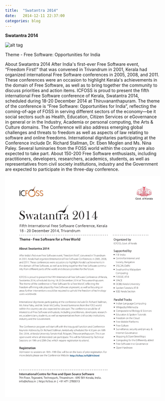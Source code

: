 ```yaml
---
title:  "Swatantra 2014"
date:   2014-12-11 22:37:00
categories: blog
---
```


**Swatantra 2014**

![alt tag](http://icfoss.in/images/swatantra.png)



Theme - Free Software: Opportunities for India

About Swatantra 2014
After India's first-ever Free Software event, “Freedom First!” that was convened in Trivandrum in 2001, Kerala had organized international Free Software conferences in 2005, 2008, and 2011. These conferences were an occasion to highlight Kerala's achievements in the domain of Free Software, as well as to bring together the community to discuss priorities and action items.
ICFOSS is proud to present the fifth international Free Software conference of Kerala, Swatantra 2014, scheduled during 18-20 December 2014 at Thiruvananthapuram.
The theme of the conference is “Free Software: Opportunities for India”, reflecting the coming-of-age of FOSS in serving different sectors of the economy—be it social sectors such as Health, Education, Citizen Services or eGovernance in general or in the Industry, Academia or personal computing, the Arts & Culture domains. The Conference will also address emerging global challenges and threats to freedom as well as aspects of law relating to software and online freedoms.
International dignitaries participating at the Conference include Dr. Richard Stallman, Dr. Eben Moglen and Ms. Nina Paley. Several luminaries from the FOSS world within the country are also expected to take part.
About 150-200 Free Software enthusiasts, including practitioners, developers, researchers, academics, students, as well as representatives from civil society institutions, industry and the Government are expected to participate in the three-day conference.

![alt tag](/img/fossmeet.jpg)
